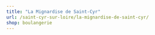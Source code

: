 ```yaml
---
title: "La Mignardise de Saint-Cyr"
url: /saint-cyr-sur-loire/la-mignardise-de-saint-cyr/
shop: boulangerie
---
```

